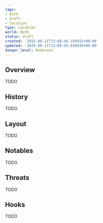 ```yaml
---
tags:
- both
- draft
- location
type: Location
world: Both
status: draft
created: '2025-08-11T13:08:46.256932+00:00'
updated: '2025-08-11T13:08:50.850838+00:00'
danger_level: Moderate
---
```



## Overview

TODO
## History

TODO
## Layout

TODO
## Notables

TODO
## Threats

TODO
## Hooks

TODO
